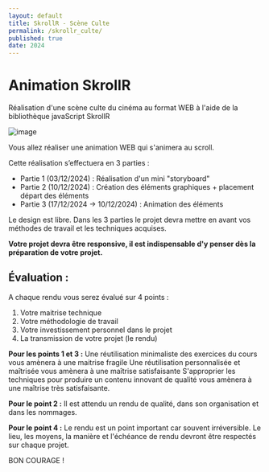 ```yaml
---
layout: default
title: SkrollR - Scène Culte
permalink: /skrollr_culte/
published: true
date: 2024
---
```


# Animation SkrollR
Réalisation d'une scène culte du cinéma au format WEB à l'aide de la bibliothèque javaScript SkrollR

![image](https://github.com/user-attachments/assets/4c8eba19-8e99-463a-b76b-8f8324407dd9)

Vous allez réaliser une animation WEB qui s'animera au scroll. 

Cette réalisation s’effectuera en 3 parties : 

- Partie 1 (03/12/2024) : Réalisation d'un mini "storyboard"
- Partie 2 (10/12/2024) : Création des éléments graphiques + placement départ des éléments
- Partie 3 (17/12/2024 -> 10/12/2024) : Animation des éléments

Le design est libre. Dans les 3 parties le projet devra mettre en avant vos méthodes de travail et les techniques acquises.

**Votre projet devra être responsive, il est indispensable d'y penser dès la préparation de votre projet.**

## Évaluation :

A chaque rendu vous serez évalué sur 4 points :
<ol>
  <li>Votre maitrise technique</li>
  <li>Votre méthodologie de travail</li>
  <li>Votre investissement personnel dans le projet</li>
  <li>La transmission de votre projet (le rendu)</li>
</ol>

**Pour les points 1 et 3 :**
Une réutilisation minimaliste des exercices du cours vous amènera à une maitrise fragile
Une réutilisation personnalisée et maîtrisée vous amènera à une maîtrise satisfaisante
S'approprier les techniques pour produire un contenu innovant de qualité vous amènera à une maîtrise très satisfaisante.

**Pour le point 2 :**
Il est attendu un rendu de qualité, dans son organisation et dans les nommages.

**Pour le point 4 :**
Le rendu est un point important car souvent irréversible. Le lieu, les moyens, la manière et l'échéance de rendu devront être respectés sur chaque projet.

BON COURAGE !
